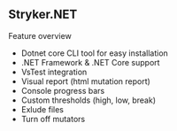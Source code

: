 ## Stryker.NET
Feature overview
* Dotnet core CLI tool for easy installation
* .NET Framework & .NET Core support
* VsTest integration
* Visual report (html mutation report)
* Console progress bars
* Custom thresholds (high, low, break)
* Exlude files
* Turn off mutators
